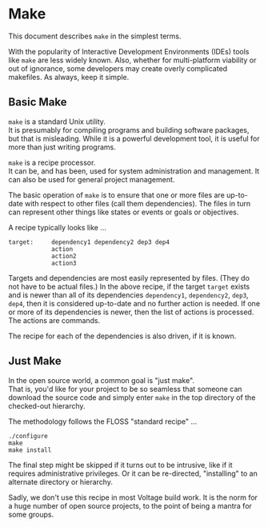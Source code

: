 # Make

This document describes `make` in the simplest terms.

With the popularity of Interactive Development Environments (IDEs)
tools like `make` are less widely known. Also, whether for
multi-platform viability or out of ignorance, some developers
may create overly complicated makefiles. As always, keep it simple.

## Basic Make

`make` is a standard Unix utility. <br/>
It is presumably for compiling programs and building software packages,
but that is misleading. While it is a powerful development tool,
it is useful for more than just writing programs.

`make` is a recipe processor. <br/>
It can be, and has been, used for system administration and management.
It can also be used for general project management.

The basic operation of `make` is to ensure that one or more files
are up-to-date with respect to other files (call them dependencies).
The files in turn can represent other things like states or events
or goals or objectives.

A recipe typically looks like ...

    target:     dependency1 dependency2 dep3 dep4
                action
                action2
                action3

Targets and dependencies are most easily represented by files.
(They do not have to be actual files.) In the above recipe, if the
target `target` exists and is newer than all of its dependencies
`dependency1`, `dependency2`, `dep3`, `dep4`, then it is considered
up-to-date and no further action is needed. If one or more of its
dependencies is newer, then the list of actions is processed.
The actions are commands.

The recipe for each of the dependencies is also driven, if it is known.

## Just Make

In the open source world, a common goal is "just make". <br/>
That is, you'd like for your project to be so seamless that someone can
download the source code and simply enter `make` in the top directory
of the checked-out hierarchy.

The methodology follows the FLOSS "standard recipe" ...

    ./configure
    make
    make install

The final step might be skipped if it turns out to be intrusive,
like if it requires administrative privileges. Or it can be re-directed,
"installing" to an alternate directory or hierarchy.

Sadly, we don't use this recipe in most Voltage build work.
It is the norm for a huge number of open source projects,
to the point of being a mantra for some groups.


